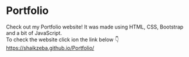 # Portfolio
Check out my Portfolio website! It was made using HTML, CSS, Bootstrap and a bit of JavaScript.<br>
To check the website click ion the link below 👇<br>
https://shaikzeba.github.io/Portfolio/
